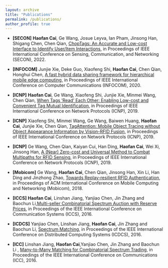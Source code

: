 ```yaml
---
layout: archive
title: "Publications"
permalink: /publications/
author_profile: true
---
```



- **[SECON]** **Haofan Cai**, Ge Wang, Josue Leyva, Ian Pham, Jinsong Han, Shigang Chen, Chen Qian, [ChopTags: An Accurate and Low-cost Interface to Identify User/Item Interactions](https://ieeexplore.ieee.org/document/9918168), in Proceedings of IEEE International Conference on Sensing, Communication, and Networking (SECON), 2022.
  
- **[INFOCOM]** Junjie Xie, Deke Guo, Xiaofeng Shi, **Haofan Cai**, Chen Qian, Honghui Chen, [A fast hybrid data sharing framework for hierarchical mobile edge computing](https://ieeexplore.ieee.org/document/9155502), in Proceedings of IEEE International Conference on Computer Communications (INFOCOM), 2020.
  
- **[ICNP]** **Haofan Cai**, Ge Wang, Xiaofeng Shi, Junjie Xie, Minmei Wang, Chen Qian, [When Tags ’Read’ Each Other: Enabling Low-cost and Convenient Tag Mutual Identification](https://ieeexplore.ieee.org/document/8888074), in Proceedings of IEEE International Conference on Network Protocols (ICNP), 2019.
  
- **[ICNP]** Xiaofeng Shi, Minmei Wang, Ge Wang, Baiwen Huang, **Haofan Cai**, Junjie Xie, Chen Qian, [TagAttention: Mobile Object Tracing without Object Appearance Information by Vision-RFID Fusion](https://ieeexplore.ieee.org/abstract/document/8888149), in Proceedings of IEEE International Conference on Network Protocols (ICNP), 2019.
  
- **[ICNP]** Ge Wang, Chen Qian, Kaiyan Cui, Han Ding, **Haofan Cai**, Wei Xi, Jinsong Han, [A (Near) Zero-cost and Universal Method to Combat Multipaths for RFID Sensing](https://ieeexplore.ieee.org/document/8888143), in Proceedings of IEEE International Conference on Network Protocols (ICNP), 2019.

- **[Mobicom]** Ge Wang, **Haofan Cai**, Chen Qian, Jinsong Han, Xin Li, Han Ding and Jinzhong Zhao, [Towards Replay-resilient RFID Authentication](https://dl.acm.org/doi/10.1145/3241539.3241541), in Proceedings of ACM International Conference on Mobile Computing and Networking (Mobicom), 2018.

- **[ICCS]** **Haofan Cai**, Linshan Jiang, Yanjiao Chen, Jin Zhang and Baochun Li,[Multi-seller Combinatorial Spectrum Auction with Reserve Prices](https://ieeexplore.ieee.org/document/7833588), in Proceedings of the IEEE International Conference on Communication Systems (ICCS), 2016.
  
- **[ICDCS]** Yanjiao Chen, Linshan Jiang, **Haofan Cai**, Jin Zhang and Baochun Li, [Spectrum Matching](https://ieeexplore.ieee.org/document/7536557), in Proceedings of the IEEE International Conference on Distributed Computing Systems (ICDCS), 2016.
  
- **[ICC]** Linshan Jiang, **Haofan Cai**,Yanjiao Chen, Jin Zhang and Baochun Li , [Many-to-Many Matching for Combinatorial Spectrum Trading](https://ieeexplore.ieee.org/document/7511434), in Proceedings of the IEEE International Conference on Communications (ICC), 2016.


